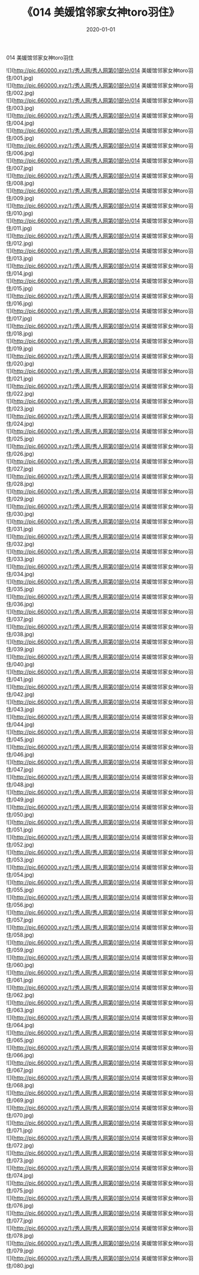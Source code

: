﻿---
layout: post
title:  《014 美媛馆邻家女神toro羽住》
date:   2020-01-01
img: http://pic.660000.xyz/1:/秀人网/秀人网第01部分/014 美媛馆邻家女神toro羽住/000.jpg
categories: [美女, 清纯, 唯美]
---

014 美媛馆邻家女神toro羽住

  ![](http://pic.660000.xyz/1:/秀人网/秀人网第01部分/014 美媛馆邻家女神toro羽住/001.jpg) <br> ![](http://pic.660000.xyz/1:/秀人网/秀人网第01部分/014 美媛馆邻家女神toro羽住/002.jpg) <br> ![](http://pic.660000.xyz/1:/秀人网/秀人网第01部分/014 美媛馆邻家女神toro羽住/003.jpg) <br> ![](http://pic.660000.xyz/1:/秀人网/秀人网第01部分/014 美媛馆邻家女神toro羽住/004.jpg) <br> ![](http://pic.660000.xyz/1:/秀人网/秀人网第01部分/014 美媛馆邻家女神toro羽住/005.jpg) <br> ![](http://pic.660000.xyz/1:/秀人网/秀人网第01部分/014 美媛馆邻家女神toro羽住/006.jpg) <br> ![](http://pic.660000.xyz/1:/秀人网/秀人网第01部分/014 美媛馆邻家女神toro羽住/007.jpg) <br> ![](http://pic.660000.xyz/1:/秀人网/秀人网第01部分/014 美媛馆邻家女神toro羽住/008.jpg) <br> ![](http://pic.660000.xyz/1:/秀人网/秀人网第01部分/014 美媛馆邻家女神toro羽住/009.jpg) <br> ![](http://pic.660000.xyz/1:/秀人网/秀人网第01部分/014 美媛馆邻家女神toro羽住/010.jpg) <br> ![](http://pic.660000.xyz/1:/秀人网/秀人网第01部分/014 美媛馆邻家女神toro羽住/011.jpg) <br> ![](http://pic.660000.xyz/1:/秀人网/秀人网第01部分/014 美媛馆邻家女神toro羽住/012.jpg) <br> ![](http://pic.660000.xyz/1:/秀人网/秀人网第01部分/014 美媛馆邻家女神toro羽住/013.jpg) <br> ![](http://pic.660000.xyz/1:/秀人网/秀人网第01部分/014 美媛馆邻家女神toro羽住/014.jpg) <br> ![](http://pic.660000.xyz/1:/秀人网/秀人网第01部分/014 美媛馆邻家女神toro羽住/015.jpg) <br> ![](http://pic.660000.xyz/1:/秀人网/秀人网第01部分/014 美媛馆邻家女神toro羽住/016.jpg) <br> ![](http://pic.660000.xyz/1:/秀人网/秀人网第01部分/014 美媛馆邻家女神toro羽住/017.jpg) <br> ![](http://pic.660000.xyz/1:/秀人网/秀人网第01部分/014 美媛馆邻家女神toro羽住/018.jpg) <br> ![](http://pic.660000.xyz/1:/秀人网/秀人网第01部分/014 美媛馆邻家女神toro羽住/019.jpg) <br> ![](http://pic.660000.xyz/1:/秀人网/秀人网第01部分/014 美媛馆邻家女神toro羽住/020.jpg) <br> ![](http://pic.660000.xyz/1:/秀人网/秀人网第01部分/014 美媛馆邻家女神toro羽住/021.jpg) <br> ![](http://pic.660000.xyz/1:/秀人网/秀人网第01部分/014 美媛馆邻家女神toro羽住/022.jpg) <br> ![](http://pic.660000.xyz/1:/秀人网/秀人网第01部分/014 美媛馆邻家女神toro羽住/023.jpg) <br> ![](http://pic.660000.xyz/1:/秀人网/秀人网第01部分/014 美媛馆邻家女神toro羽住/024.jpg) <br> ![](http://pic.660000.xyz/1:/秀人网/秀人网第01部分/014 美媛馆邻家女神toro羽住/025.jpg) <br> ![](http://pic.660000.xyz/1:/秀人网/秀人网第01部分/014 美媛馆邻家女神toro羽住/026.jpg) <br> ![](http://pic.660000.xyz/1:/秀人网/秀人网第01部分/014 美媛馆邻家女神toro羽住/027.jpg) <br> ![](http://pic.660000.xyz/1:/秀人网/秀人网第01部分/014 美媛馆邻家女神toro羽住/028.jpg) <br> ![](http://pic.660000.xyz/1:/秀人网/秀人网第01部分/014 美媛馆邻家女神toro羽住/029.jpg) <br> ![](http://pic.660000.xyz/1:/秀人网/秀人网第01部分/014 美媛馆邻家女神toro羽住/030.jpg) <br> ![](http://pic.660000.xyz/1:/秀人网/秀人网第01部分/014 美媛馆邻家女神toro羽住/031.jpg) <br> ![](http://pic.660000.xyz/1:/秀人网/秀人网第01部分/014 美媛馆邻家女神toro羽住/032.jpg) <br> ![](http://pic.660000.xyz/1:/秀人网/秀人网第01部分/014 美媛馆邻家女神toro羽住/033.jpg) <br> ![](http://pic.660000.xyz/1:/秀人网/秀人网第01部分/014 美媛馆邻家女神toro羽住/034.jpg) <br> ![](http://pic.660000.xyz/1:/秀人网/秀人网第01部分/014 美媛馆邻家女神toro羽住/035.jpg) <br> ![](http://pic.660000.xyz/1:/秀人网/秀人网第01部分/014 美媛馆邻家女神toro羽住/036.jpg) <br> ![](http://pic.660000.xyz/1:/秀人网/秀人网第01部分/014 美媛馆邻家女神toro羽住/037.jpg) <br> ![](http://pic.660000.xyz/1:/秀人网/秀人网第01部分/014 美媛馆邻家女神toro羽住/038.jpg) <br> ![](http://pic.660000.xyz/1:/秀人网/秀人网第01部分/014 美媛馆邻家女神toro羽住/039.jpg) <br> ![](http://pic.660000.xyz/1:/秀人网/秀人网第01部分/014 美媛馆邻家女神toro羽住/040.jpg) <br> ![](http://pic.660000.xyz/1:/秀人网/秀人网第01部分/014 美媛馆邻家女神toro羽住/041.jpg) <br> ![](http://pic.660000.xyz/1:/秀人网/秀人网第01部分/014 美媛馆邻家女神toro羽住/042.jpg) <br> ![](http://pic.660000.xyz/1:/秀人网/秀人网第01部分/014 美媛馆邻家女神toro羽住/043.jpg) <br> ![](http://pic.660000.xyz/1:/秀人网/秀人网第01部分/014 美媛馆邻家女神toro羽住/044.jpg) <br> ![](http://pic.660000.xyz/1:/秀人网/秀人网第01部分/014 美媛馆邻家女神toro羽住/045.jpg) <br> ![](http://pic.660000.xyz/1:/秀人网/秀人网第01部分/014 美媛馆邻家女神toro羽住/046.jpg) <br> ![](http://pic.660000.xyz/1:/秀人网/秀人网第01部分/014 美媛馆邻家女神toro羽住/047.jpg) <br> ![](http://pic.660000.xyz/1:/秀人网/秀人网第01部分/014 美媛馆邻家女神toro羽住/048.jpg) <br> ![](http://pic.660000.xyz/1:/秀人网/秀人网第01部分/014 美媛馆邻家女神toro羽住/049.jpg) <br> ![](http://pic.660000.xyz/1:/秀人网/秀人网第01部分/014 美媛馆邻家女神toro羽住/050.jpg) <br> ![](http://pic.660000.xyz/1:/秀人网/秀人网第01部分/014 美媛馆邻家女神toro羽住/051.jpg) <br> ![](http://pic.660000.xyz/1:/秀人网/秀人网第01部分/014 美媛馆邻家女神toro羽住/052.jpg) <br> ![](http://pic.660000.xyz/1:/秀人网/秀人网第01部分/014 美媛馆邻家女神toro羽住/053.jpg) <br> ![](http://pic.660000.xyz/1:/秀人网/秀人网第01部分/014 美媛馆邻家女神toro羽住/054.jpg) <br> ![](http://pic.660000.xyz/1:/秀人网/秀人网第01部分/014 美媛馆邻家女神toro羽住/055.jpg) <br> ![](http://pic.660000.xyz/1:/秀人网/秀人网第01部分/014 美媛馆邻家女神toro羽住/056.jpg) <br> ![](http://pic.660000.xyz/1:/秀人网/秀人网第01部分/014 美媛馆邻家女神toro羽住/057.jpg) <br> ![](http://pic.660000.xyz/1:/秀人网/秀人网第01部分/014 美媛馆邻家女神toro羽住/058.jpg) <br> ![](http://pic.660000.xyz/1:/秀人网/秀人网第01部分/014 美媛馆邻家女神toro羽住/059.jpg) <br> ![](http://pic.660000.xyz/1:/秀人网/秀人网第01部分/014 美媛馆邻家女神toro羽住/060.jpg) <br> ![](http://pic.660000.xyz/1:/秀人网/秀人网第01部分/014 美媛馆邻家女神toro羽住/061.jpg) <br> ![](http://pic.660000.xyz/1:/秀人网/秀人网第01部分/014 美媛馆邻家女神toro羽住/062.jpg) <br> ![](http://pic.660000.xyz/1:/秀人网/秀人网第01部分/014 美媛馆邻家女神toro羽住/063.jpg) <br> ![](http://pic.660000.xyz/1:/秀人网/秀人网第01部分/014 美媛馆邻家女神toro羽住/064.jpg) <br> ![](http://pic.660000.xyz/1:/秀人网/秀人网第01部分/014 美媛馆邻家女神toro羽住/065.jpg) <br> ![](http://pic.660000.xyz/1:/秀人网/秀人网第01部分/014 美媛馆邻家女神toro羽住/066.jpg) <br> ![](http://pic.660000.xyz/1:/秀人网/秀人网第01部分/014 美媛馆邻家女神toro羽住/067.jpg) <br> ![](http://pic.660000.xyz/1:/秀人网/秀人网第01部分/014 美媛馆邻家女神toro羽住/068.jpg) <br> ![](http://pic.660000.xyz/1:/秀人网/秀人网第01部分/014 美媛馆邻家女神toro羽住/069.jpg) <br> ![](http://pic.660000.xyz/1:/秀人网/秀人网第01部分/014 美媛馆邻家女神toro羽住/070.jpg) <br> ![](http://pic.660000.xyz/1:/秀人网/秀人网第01部分/014 美媛馆邻家女神toro羽住/071.jpg) <br> ![](http://pic.660000.xyz/1:/秀人网/秀人网第01部分/014 美媛馆邻家女神toro羽住/072.jpg) <br> ![](http://pic.660000.xyz/1:/秀人网/秀人网第01部分/014 美媛馆邻家女神toro羽住/073.jpg) <br> ![](http://pic.660000.xyz/1:/秀人网/秀人网第01部分/014 美媛馆邻家女神toro羽住/074.jpg) <br> ![](http://pic.660000.xyz/1:/秀人网/秀人网第01部分/014 美媛馆邻家女神toro羽住/075.jpg) <br> ![](http://pic.660000.xyz/1:/秀人网/秀人网第01部分/014 美媛馆邻家女神toro羽住/076.jpg) <br> ![](http://pic.660000.xyz/1:/秀人网/秀人网第01部分/014 美媛馆邻家女神toro羽住/077.jpg) <br> ![](http://pic.660000.xyz/1:/秀人网/秀人网第01部分/014 美媛馆邻家女神toro羽住/078.jpg) <br> ![](http://pic.660000.xyz/1:/秀人网/秀人网第01部分/014 美媛馆邻家女神toro羽住/079.jpg) <br> ![](http://pic.660000.xyz/1:/秀人网/秀人网第01部分/014 美媛馆邻家女神toro羽住/080.jpg) <br>